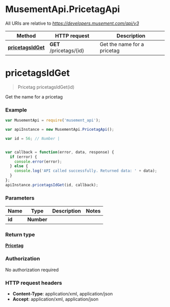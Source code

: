 # MusementApi.PricetagApi

All URIs are relative to *https://developers.musement.com/api/v3*

Method | HTTP request | Description
------------- | ------------- | -------------
[**pricetagsIdGet**](PricetagApi.md#pricetagsIdGet) | **GET** /pricetags/{id} | Get the name for a pricetag


<a name="pricetagsIdGet"></a>
# **pricetagsIdGet**
> Pricetag pricetagsIdGet(id)

Get the name for a pricetag

### Example
```javascript
var MusementApi = require('musement_api');

var apiInstance = new MusementApi.PricetagApi();

var id = 56; // Number | 


var callback = function(error, data, response) {
  if (error) {
    console.error(error);
  } else {
    console.log('API called successfully. Returned data: ' + data);
  }
};
apiInstance.pricetagsIdGet(id, callback);
```

### Parameters

Name | Type | Description  | Notes
------------- | ------------- | ------------- | -------------
 **id** | **Number**|  | 

### Return type

[**Pricetag**](Pricetag.md)

### Authorization

No authorization required

### HTTP request headers

 - **Content-Type**: application/xml, application/json
 - **Accept**: application/xml, application/json

